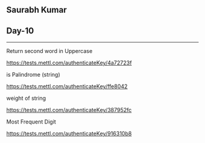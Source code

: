 ## Saurabh Kumar

## Day-10

--------------------
Return second word in Uppercase

https://tests.mettl.com/authenticateKey/4a72723f

is Palindrome (string)

https://tests.mettl.com/authenticateKey/ffe8042

weight of string

https://tests.mettl.com/authenticateKey/387952fc

Most Frequent Digit

https://tests.mettl.com/authenticateKey/916310b8
